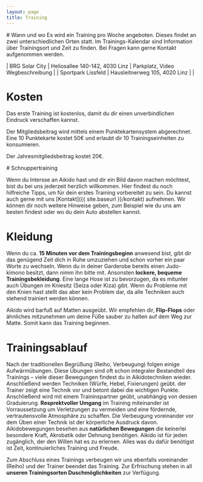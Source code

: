 ```yaml
---
layout: page
title: Training
---
```


<div class="container block" markdown="1">
<div class="row">
<div class="col" markdown="1">
# Wann und wo
Es wird ein Training pro Woche angeboten. Dieses findet an zwei unterschiedlichen Orten statt. Im Trainings-Kalendar sind Information über Trainingsort und Zeit zu finden. Bei Fragen kann gerne Kontakt aufgenommen werden.

| BRG Solar City | Heliosallee 140-142, 4030 Linz | Parkplatz, Video Wegbeschreibung |
| Sportpark Lissfeld | Hausleitnerweg 105, 4020 Linz | |

# Kosten
Das erste Training ist kostenlos, damit du dir einen unverbindlichen Eindruck verschaffen kannst.

Der Mitgliedsbeitrag wird mittels einem Punktekartensystem abgerechnet. Eine 10 Punktekarte kostet 50€ und erlaubt dir 10 Trainingseinheiten zu konsumieren.

Der Jahresmitgliedsbeitrag kostet 20€.
</div>
</div>
<div class="row" id="erstesTraining">
<div class="col" markdown="1">
# Schnuppertraining

Wenn du Intersse an Aikido hast und dir ein Bild davon machen möchtest, bist du bei uns jederzeit herzlich willkommen. Hier findest du noch hilfreiche Tipps, um für dein erstes Training vorbereitet zu sein. Du kannst auch gerne mit uns [Kontakt]({{ site.baseurl }}/kontakt) aufnehmen. Wir können dir noch weitere Hinweise geben, zum Beispiel wie du uns am besten findest oder wo du dein Auto abstellen kannst.

# Kleidung

Wenn du ca. **15 Minuten vor dem Trainingsbeginn** anwesend bist, gibt dir das genügend Zeit dich in Ruhe umzuziehen und schon vorher ein paar Worte zu wechseln. Wenn du in deiner Garderobe bereits einen Judo-kimono besitzt, dann nimm ihn bitte mit. Ansonsten **lockere, bequeme Trainingsbekleidung**. Eine lange Hose ist zu bevorzugen, da es mitunter auch Übungen im Kniesitz (Seiza oder Kiza) gibt. Wenn du Probleme mit den Knien hast stellt das aber kein Problem dar, da alle Techniken auch stehend trainiert werden können.

Aikido wird barfuß auf Matten ausgeübt. Wir empfehlen dir, **Flip-Flops** oder ähnliches mitzunehmen um deine Füße sauber zu halten auf dem Weg zur Matte. Somit kann das Training beginnen.

# Trainingsablauf

Nach der traditionellen Begrüßung (Reiho, Verbeugung) folgen einige Aufwärmübungen. Diese Übungen sind oft schon integraler Bestandteil des Trainings – viele dieser Bewegungen findest du in Aikidotechniken wieder. Anschließend werden Techniken (Würfe, Hebel, Fixierungen) geübt. der Trainer zeigt eine Technik vor und betont dabei die wichtigen Punkte. Anschließend wird mit einem Traininspartner geübt, unabhängig von dessen Graduierung. **Resprektvoller Umgang** im Training miteinander ist Vorraussetzung um Verletzungen zu vermeiden und eine fördernde, vertrautensvolle Atmosphäre zu schaffen. Die Verbeugung voreinander vor dem Üben einer Technik ist der körperliche Ausdruck davon.
Aikidobewegungen besehen aus **natürlichen Bewegungen** die keinerlei besondere Kraft, Akrobatik oder Dehnung benötigen. Aikido ist für jeden zugänglich, der den Willen hat es zu erlernen. Alles was du dafür benötigst ist Zeit, kontinuierliches Training und Freude.

Zum Abschluss eines Trainings verbeugen wir uns ebenfalls voreinander (Reiho) und der Trainer beendet das Training. Zur Erfrischung stehen in all **unseren Trainingsorten Duschmöglichkeiten** zur Verfügung.
</div>
</div>
</div>